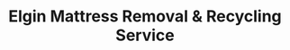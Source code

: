 ---
layout: location.njk
title: "Elgin Mattress Removal & Recycling Service"
description: "Elgin mattress recycling service with 1M+ mattresses recycled nationwide. Next-day pickup  100% recycling guaranteed. Serving Illinois's 6th largest city."
permalink: /mattress-removal/illinois/chicago/elgin/
parentMetro: Chicago
city: Elgin
state: Illinois
stateAbbreviation: IL
stateSlug: illinois
tier: 2
coordinates:
  lat: 42.0354
  lng: -88.2826
pricing:
  startingPrice: 125
  single: 125
  queen: 155
  king: 180
  boxSpring: 30
neighborhoods:
  - name: Downtown Historic District
    zipCodes: [60120]
  - name: Gifford Park
    zipCodes: [60120]
  - name: Spring/Douglas Historic District
    zipCodes: [60120]
  - name: Near West Elgin
    zipCodes: [60120]
  - name: Big Timber
    zipCodes: [60121]
  - name: Century Oaks West
    zipCodes: [60121]
  - name: Wing Park
    zipCodes: [60121]
  - name: Trout Park Area
    zipCodes: [60121]
  - name: Providence
    zipCodes: [60123]
  - name: Grant Park
    zipCodes: [60123]
  - name: River Park Place
    zipCodes: [60123]
  - name: Boathouse Park Area
    zipCodes: [60123]
  - name: Northeast Elgin
    zipCodes: [60177]
  - name: Elgin Shores
    zipCodes: [60177]
  - name: Elgin Heights
    zipCodes: [60177]
  - name: Grand Victoria District
    zipCodes: [60177]
zipCodes: [60120, 60121, 60123, 60177]
recyclingPartners:
  - Lakeshore Recycling Services (LRS)
  - Mattress Disposal Plus
  - Kane County Hazardous Waste Program
localRegulations: "Kane County municipal services don't accept mattresses in dumpsters. Professional haulers like our team must handle mattress disposal through approved recycling facilities following county regulations."
nearbyCities:
  - name: Aurora
    slug: aurora
    distance: 15
    isSuburb: true
  - name: Hoffman Estates
    slug: hoffman-estates
    distance: 18
    isSuburb: true
  - name: Schaumburg
    slug: schaumburg
    distance: 20
    isSuburb: true
  - name: Carpentersville
    slug: carpentersville
    distance: 8
    isSuburb: true
  - name: South Elgin
    slug: south-elgin
    distance: 5
    isSuburb: true
  - name: Streamwood
    slug: streamwood
    distance: 12
    isSuburb: true
reviews:
  count: 467
  featured:
    - text: "Living in the historic Gifford Park area, we needed pickup that could handle our Victorian home's narrow staircase. Their 13+ years of experience really showed - team navigated everything perfectly and our mattress joins their 1+ million recycling milestone. The Fox River Trail view made the whole process even better."
      author: "Patricia H."
      neighborhood: "Gifford Park"
    - text: "Big Timber area resident here - scheduled around my Metra commute perfectly. Team was incredibly professional handling our king mattress from the second floor. Love knowing they've been recycling mattresses for over 13 years with 100% recycling rate. $125 was exactly as quoted."
      author: "Michael R."
      neighborhood: "Big Timber"
    - text: "Providence neighborhood pickup went flawlessly. Called them Saturday and they came Sunday morning before our family visit. Really impressed they've recycled over 1 million mattresses nationwide - feels good contributing to environmental responsibility while living in the 'City in a Park.'"
      author: "Carmen S."
      neighborhood: "Providence"
faqs:
  - question: "Do you really recycle every mattress you pick up in Elgin?"
    answer: "Absolutely! We've recycled over 1 million mattresses nationwide with 100% recycling rate over 13+ years. Every Elgin mattress is processed through certified facilities - springs become construction materials, foam becomes carpet padding, and fabrics enter textile recycling streams."
  - question: "How quickly can you pick up from Elgin's Fox River neighborhoods?"
    answer: "Next-day service is standard throughout Elgin, including historic areas like Gifford Park and riverfront neighborhoods like Elgin Shores. We coordinate around the Fox River Trail and work efficiently in all residential areas."
  - question: "Can you handle Elgin's diverse housing from Victorian mansions to modern developments?"
    answer: "Yes, our 13+ years serving the Chicago area means we're experienced with everything from historic Victorian homes in the Spring/Douglas District to modern developments in Providence. We bring appropriate equipment for each property type."
  - question: "What's included in Elgin's $125 starting price?"
    answer: "Complete service including pickup, Kane County-compliant disposal, transportation, and guaranteed 100% recycling. Additional charges apply for stairs ($10/flight) or carries over 75 feet. No landfill waste ever."
  - question: "Do you work around Elgin's three Metra stations and commuter schedules?"
    answer: "Absolutely! We understand Elgin's unique advantage of three Metra stations - Big Timber, Elgin, and National Street. We offer flexible scheduling around commuter patterns and work efficiently near all transit areas."
  - question: "How do you handle pickup near Grand Victoria Casino and downtown entertainment areas?"
    answer: "We coordinate around downtown Elgin traffic patterns and casino district activity. Our 13+ years experience includes efficient service in busy entertainment areas while maintaining professional standards throughout the historic district."
  - question: "Are you licensed for Kane County mattress disposal and recycling?"
    answer: "Yes, we're fully licensed Kane County haulers. Unlike basic disposal services that can't handle mattresses, we ensure every mattress reaches certified recycling facilities rather than landfills, supporting Elgin's 'City in a Park' environmental goals with our proven 1+ million mattress recycling track record."
  - question: "Can you pick up bed frames and box springs too?"
    answer: "Yes! Our 3-piece service ($180) includes complete bedroom set removal with professional disassembly. Everything is recycled through our proven processes that have handled over 1 million mattresses nationwide over 13+ years."
schema:
  "@context": "https://schema.org"
  "@type": "LocalBusiness"
  "name": "A Bedder World Elgin"
  "address":
    "@type": "PostalAddress"
    "addressLocality": "Elgin"
    "addressRegion": "Illinois"
    "addressCountry": "US"
  "geo":
    "@type": "GeoCoordinates"
    "latitude": 42.0354
    "longitude": -88.2826
  "telephone": "720-263-6094"
  "priceRange": "$125-$180"
  "serviceArea": "Elgin, Illinois"
  "aggregateRating":
    "@type": "AggregateRating"
    "ratingValue": "4.9"
    "reviewCount": "467"
pageContent:
  heroDescription: "Elgin's premier mattress recycling service with over 1 million mattresses recycled nationwide. Serving Illinois's 6th largest city along the Fox River with 13+ years experience across 16+ neighborhoods."
  aboutService: |
    <p>With over 13 years serving Elgin and 1+ million mattresses recycled nationwide, we're the area's most experienced mattress recycling service. As Illinois's 6th largest city with 114,106 residents, Elgin presents unique challenges from historic Victorian mansions in Gifford Park to modern developments in Providence, all connected by the scenic Fox River.</p>
    
    <p>Our team understands Elgin's diverse character as the "City in a Park" - from the historic watchmaking district downtown to the Grand Victoria Casino area, and from Fox River Trail neighborhoods to residential areas near Wing Park. We coordinate around three Metra stations, work efficiently along the 40-mile Fox River Trail system, and handle everything from narrow Victorian staircases to modern suburban complexes.</p>
    
    <p>Every mattress we collect in Elgin joins our nationwide recycling achievement of over 1 million mattresses diverted from landfills. Licensed for Kane County operations, we ensure 100% recycling of every pickup while meeting Elgin's municipal requirements and supporting the city's environmental commitment as a "City in a Park."</p>
  serviceAreasIntro: "From Elgin's historic downtown district along the Fox River to established neighborhoods like Century Oaks West and new developments in Providence, our service network spans the city's complete 16+ neighborhood footprint:"
  regulationsCompliance: "Our team ensures full compliance with Kane County waste management ordinances. Since municipal services don't accept mattresses in dumpsters, we provide the professional solution, properly handling all mattresses through licensed disposal facilities and certified recycling partners."
  environmentalImpact: |
    <p>Elgin's 114,106 residents generate significant mattress waste, but our recycling-first approach ensures zero Elgin mattresses reach landfills. As part of our 1+ million mattresses recycled nationwide over 13+ years, every Elgin pickup contributes to environmental protection through comprehensive materials recovery.</p>
    
    <p>We partner with Kane County facilities and regional recycling centers to process Elgin mattresses into valuable materials - steel springs become new construction materials, memory foam transforms into carpet padding, and fabric components enter textile recycling streams. This circular economy approach supports Elgin's "City in a Park" sustainability goals while reducing environmental impact across the Fox River community.</p>
    
    <p>From manufacturing workers at Middleby Corp to healthcare employees and Grand Victoria Casino staff, all of Elgin's diverse workforce benefits from our environmentally responsible disposal that keeps mattress materials in productive use rather than occupying Kane County landfill space.</p>
  howItWorksScheduling: "Select appointment times that work around Elgin's unique three-station Metra schedule, Fox River Trail activities, and downtown district traffic patterns including Grand Victoria Casino events."
  howItWorksService: "Our team navigates Elgin's geography with expertise - from historic Victorian homes with narrow staircases in the Spring/Douglas District to modern developments in Providence, and from Fox River waterfront properties to established neighborhoods near Wing Park's golf course."
  howItWorksDisposal: "Every Elgin mattress joins our 1+ million recycling milestone through comprehensive materials separation. Springs, foam, and fabrics are processed through certified facilities, ensuring your old mattress becomes new products rather than landfill waste - supporting both Elgin's 'City in a Park' environmental goals and nationwide sustainability efforts."
  sidebarStats:
    mattressesRemoved: "2,340"
---